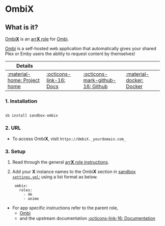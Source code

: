 # Ombi**X**

## What is it?

[Ombi**X**](https://ombi.io) is an [arr**X** role](arrx) for [Ombi](/sandbox/apps/ombi).

[Ombi](https://ombi.io/) is a self-hosted web application that automatically gives your shared Plex or Emby users the ability to request content by themselves!

| Details     |             |             |             |
|-------------|-------------|-------------|-------------|
| [:material-home: Project home ](https://ombi.io/) | [:octicons-link-16: Docs](https://docs.ombi.app/guides/installation/) | [:octicons-mark-github-16: Github](https://github.com/Ombi-app/Ombi) | [:material-docker: Docker ](https://hub.docker.com/r/hotio/ombi)|

### 1. Installation

``` shell

sb install sandbox-ombix

```

### 2. URL

- To access Ombi**X**, visit `https://OmbiX._yourdomain.com_`

### 3. Setup

1. Read through the general [arr**X** role instructions](arrx).

2. Add your **X** instance names to the Ombi**X** section in [sandbox `settings.yml`:](/sandbox/settings) using a list format as below.

   ``` { .yaml }
    ombix:
      roles:
        - 4k
        - anime
   ```

- For app specific instructions refer to the parent role,
     - [Ombi](/sandbox/apps/ombi)
     - and the upstream documentation 
       [:octicons-link-16: Documentation ](https://docs.ombi.app/guides/installation/)
